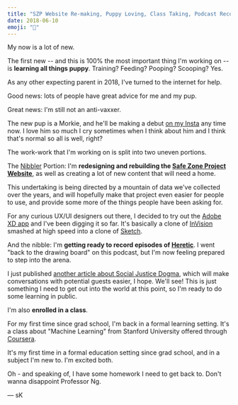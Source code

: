 ```yaml
---
title: "SZP Website Re-making, Puppy Loving, Class Taking, Podcast Recording, & Article Writing"
date: 2018-06-10
emoji: "🐶"
---
```


My now is a lot of new.

The first new -- and this is 100% the most important thing I'm working on -- is **learning all things puppy**. Training? Feeding? Pooping? Scooping? Yes.

As any other expecting parent in 2018, I've turned to the internet for help.

Good news: lots of people have great advice for me and my pup.

Great news: I'm still not an anti-vaxxer.

The new pup is a Morkie, and he'll be making a debut [on my Insta](http://instagram.com/killermann) any time now. I love him so much I cry sometimes when I think about him and I think that's normal so all is well, right?

The work-work that I'm working on is split into two uneven portions.

The [Nibbler](http://futurama.wikia.com/wiki/Lord_Nibbler) Portion: I'm **redesigning and rebuilding the [Safe Zone Project Website](http://thesafezoneproject.com)**, as well as creating a lot of new content that will need a home.

This undertaking is being directed by a mountain of data we've collected over the years, and will hopefully make that project even easier for people to use, and provide some more of the things people have been asking for.

For any curious UX/UI designers out there, I decided to try out the [Adobe XD app](https://www.adobe.com/products/xd.html) and I've been digging it so far. It's basically a clone of [InVision](https://www.invisionapp.com/) smashed at high speed into a clone of [Sketch](https://www.sketchapp.com/).

And the nibble: I'm **getting ready to record episodes of [Heretic](http://hereticpodcast.com)**. I went "back to the drawing board" on this podcast, but I'm now feeling prepared to step into the arena.

I just published [another article about Social Justice Dogma](http://itspronouncedmetrosexual.com/2018/06/unhelpful-tenets-social-justice-dogma/), which will make conversations with potential guests easier, I hope. We'll see! This is just something I need to get out into the world at this point, so I'm ready to do some learning in public.

I'm also **enrolled in a class**.

For my first time since grad school, I'm back in a formal learning setting. It's a class about "Machine Learning" from Stanford University offered through [Coursera](https://www.coursera.org/learn/machine-learning).

It's my first time in a formal education setting since grad school, and in a subject I'm new to. I'm excited both.

Oh - and speaking of, I have some homework I need to get back to. Don't wanna disappoint Professor Ng.

&mdash; sK
